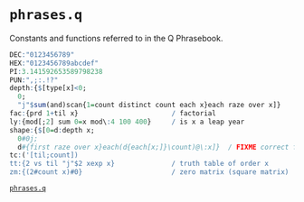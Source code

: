 # `phrases.q`




Constants and functions referred to in the Q Phrasebook.

```q
DEC:"0123456789"
HEX:"0123456789abcdef"
PI:3.141592653589798238
PUN:",;:.!?"
depth:{$[type[x]<0; 
  0; 
  "j"$sum(and)scan{1=count distinct count each x}each raze over x]}
fac:{prd 1+til x}                   	/ factorial
ly:{mod[;2] sum 0=x mod\:4 100 400}   	/ is x a leap year
shape:{$[0=d:depth x; 
  0#0j; 
  d#{first raze over x}each(d{each[x;]}\count)@\:x]}  / FIXME correct for shape 0#0
tc:('[til;count])
tt:{2 vs til "j"$2 xexp x}              / truth table of order x
zm:{(2#count x)#0}                  	/ zero matrix (square matrix)
```


<i class="fas fa-download"></i>
[`phrases.q`](phrases.q)